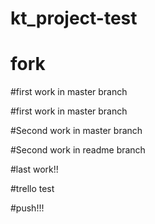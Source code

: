 # kt_project-test

# fork

#first work in master branch

#first work in master branch

#Second work in master branch

#Second work in readme branch

#last work!!

#trello test

#push!!!
